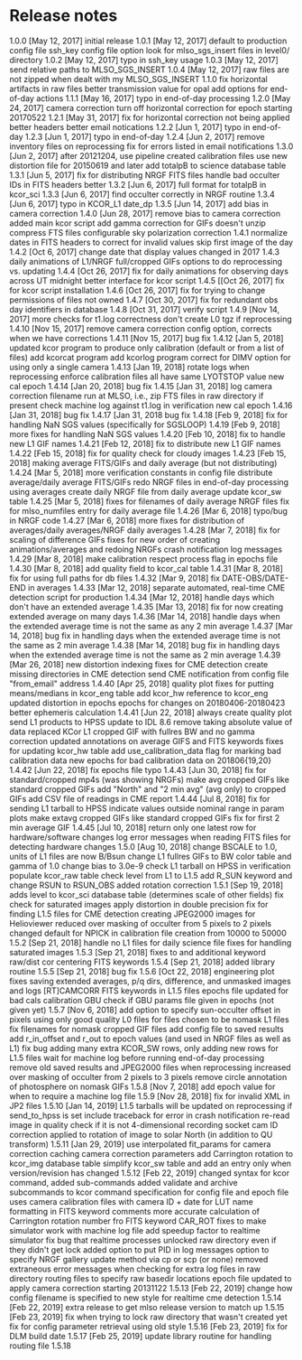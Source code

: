 # Release notes

1.0.0 [May 12, 2017]
  initial release
1.0.1 [May 12, 2017]
  default to production config file
  ssh_key config file option
  look for mlso_sgs_insert files in level0/ directory
1.0.2 [May 12, 2017]
  typo in ssh_key usage
1.0.3 [May 12, 2017]
  send relative paths to MLSO_SGS_INSERT
1.0.4 [May 12, 2017]
  raw files are not zipped when dealt with my MLSO_SGS_INSERT
1.1.0
  fix horizontal artifacts in raw files
  better transmission value for opal
  add options for end-of-day actions
1.1.1 [May 16, 2017]
  typo in end-of-day processing
1.2.0 [May 24, 2017]
  camera correction
  turn off horizontal correction for epoch starting 20170522
1.2.1 [May 31, 2017]
  fix for horizontal correction not being applied
  better headers
  better email notications
1.2.2 [Jun 1, 2017]
  typo in end-of-day
1.2.3 [Jun 1, 2017]
  typo in end-of-day
1.2.4 [Jun 2, 2017]
  remove inventory files on reprocessing
  fix for errors listed in email notifications
1.3.0 [Jun 2, 2017]
  after 20121204, use pipeline created calibration files
  use new distortion file for 20150619 and later
  add totalpB to science database table
1.3.1 [Jun 5, 2017]
  fix for distributing NRGF FITS files
  handle bad occulter IDs in FITS headers better
1.3.2 [Jun 6, 2017]
  full format for totalpB in kcor_sci
1.3.3 [Jun 6, 2017]
  find occulter correctly in NRGF routine
1.3.4 [Jun 6, 2017]
  typo in KCOR_L1 date_dp
1.3.5 [Jun 14, 2017]
  add bias in camera correction
1.4.0 [Jun 28, 2017]
  remove bias to camera correction
  added main kcor script
  add gamma correction for GIFs
  doesn't unzip compress FTS files
  configurable sky polarization correction
1.4.1
  normalize dates in FITS headers to correct for invalid values
  skip first image of the day
1.4.2 [Oct 6, 2017]
  change date that display values changed in 2017
1.4.3
  daily animations of L1/NRGF full/cropped GIFs
  options to do reprocessing vs. updating
1.4.4 [Oct 26, 2017]
  fix for daily animations for observing days across UT midnight
  better interface for kcor script
1.4.5 [[Oct 26, 2017]
  fix for kcor script installation
1.4.6 [Oct 26, 2017]
  fix for trying to change permissions of files not owned
1.4.7 [Oct 30, 2017]
  fix for redundant obs day identifiers in database
1.4.8 [Oct 31, 2017]
  verify script
1.4.9 [Nov 14, 2017]
  more checks for t1.log correctness
  don't create L0 tgz if reprocessing
1.4.10 [Nov 15, 2017]
  remove camera correction config option, corrects when we have corrections
1.4.11 [Nov 15, 2017]
  bug fix
1.4.12 [Jan 5, 2018]
  updated kcor program to produce only calibration (default or from a list of files)
  add kcorcat program
  add kcorlog program
  correct for DIMV
  option for using only a single camera
1.4.13 [Jan 19, 2018]
  rotate logs when reprocessing
  enforce calibration files all have same LYOTSTOP value
  new cal epoch
1.4.14 [Jan 20, 2018]
  bug fix
1.4.15 [Jan 31, 2018]
  log camera correction filename
  run at MLSO, i.e., zip FTS files in raw directory if present
  check machine log against t1.log in verification
  new cal epoch
1.4.16 [Jan 31, 2018]
  bug fix
1.4.17 [Jan 31, 2018
  bug fix
1.4.18 [Feb 9, 2018]
  fix for handling NaN SGS values (specifically for SGSLOOP)
1.4.19 [Feb 9, 2018]
  more fixes for handling NaN SGS values
1.4.20 [Feb 10, 2018]
  fix to handle new L1 GIF names
1.4.21 [Feb 12, 2018]
  fix to distribute new L1 GIF names
1.4.22 [Feb 15, 2018]
  fix for quality check for cloudy images
1.4.23 [Feb 15, 2018]
  making average FITS/GIFs and daily average (but not distributing)
1.4.24 [Mar 5, 2018]
  more verification constants in config file
  distribute average/daily average FITS/GIFs
  redo NRGF files in end-of-day processing using averages
  create daily NRGF file from daily average
  update kcor_sw table
1.4.25 [Mar 5, 2018]
  fixes for filenames of daily average NRGF files
  fix for mlso_numfiles entry for daily average file
1.4.26 [Mar 6, 2018]
  typo/bug in NRGF code
1.4.27 [Mar 6, 2018]
  more fixes for distribution of averages/daily averages/NRGF daily averages
1.4.28 [Mar 7, 2018]
  fix for scaling of difference GIFs
  fixes for new order of creating animations/averages and redoing NRGFs
  crash notification
  log messages
1.4.29 [Mar 8, 2018]
  make calibration respect process flag in epochs file
1.4.30 [Mar 8, 2018]
  add quality field to kcor_cal table
1.4.31 [Mar 8, 2018]
  fix for using full paths for db files
1.4.32 [Mar 9, 2018]
  fix DATE-OBS/DATE-END in averages
1.4.33 [Mar 12, 2018]
  separate automated, real-time CME detection script for production
1.4.34 [Mar 12, 2018]
  handle days which don't have an extended average
1.4.35 [Mar 13, 2018]
  fix for now creating extended average on many days
1.4.36 [Mar 14, 2018]
  handle days when the extended average time is not the same as any 2 min average
1.4.37 [Mar 14, 2018]
  bug fix in handling days when the extended average time is not the same as 2 min average
1.4.38 [Mar 14, 2018]
  bug fix in handling days when the extended average time is not the same as 2 min average
1.4.39 [Mar 26, 2018]
  new distortion
  indexing fixes for CME detection
  create missing directories in CME detection
  send CME notification from config file "from_email" address
1.4.40 [Apr 25, 2018]
  quality plot
  fixes for putting means/medians in kcor_eng table
  add kcor_hw reference to kcor_eng
  updated distortion in epochs
  epochs for changes on 20180406-20180423
  better ephemeris calculation
1.4.41 [Jun 22, 2018]
  always create quality plot
  send L1 products to HPSS
  update to IDL 8.6
  remove taking absolute value of data
  replaced KCor L1 cropped GIF with fullres BW and no gamma correction
  updated annotations on average GIFS and FITS keywords
  fixes for updating kcor_hw table
  add use_calibration_data flag for marking bad calibration data
  new epochs for bad calibration data on 201806{19,20}
1.4.42 [Jun 22, 2018]
  fix epochs file typo
1.4.43 [Jun 30, 2018]
  fix for standard/cropped mp4s (was showing NRGFs)
  make avg cropped GIFs like standard cropped GIFs
  add "North" and "2 min avg" (avg only) to cropped GIFs
  add CSV file of readings in CME report
1.4.44 [Jul 8, 2018]
  fix for sending L1 tarball to HPSS
  indicate values outside nominal range in param plots
  make extavg cropped GIFs like standard cropped GIFs
  fix for first 2 min average GIF
1.4.45 [Jul 10, 2018]
  return only one latest row for hardware/software changes
  log error messages when reading FITS files for detecting hardware changes
1.5.0 [Aug 10, 2018]
  change BSCALE to 1.0, units of L1 files are now B/Bsun
  change L1 fullres GIFs to BW color table and gamma of 1.0
  change bias to 3.0e-9
  check L1 tarball on HPSS in verification
  populate kcor_raw table
  check level from L1 to L1.5
  add R_SUN keyword and change RSUN to RSUN_OBS
  added rotation correction
1.5.1 [Sep 19, 2018]
  adds level to kcor_sci database table (determines scale of other fields)
  fix check for saturated images
  apply distortion in double precision
  fix for finding L1.5 files for CME detection
  creating JPEG2000 images for Helioviewer
  reduced over masking of occulter from 5 pixels to 2 pixels
  changed default for NPICK in calibration file creation from 10000 to 50000
1.5.2 [Sep 21, 2018]
  handle no L1 files for daily science file
  fixes for handling saturated images
1.5.3 [Sep 21, 2018]
  fixes to and additional keyword raw/dist cor centering FITS keywords
1.5.4 [Sep 21, 2018]
  added library routine
1.5.5 [Sep 21, 2018]
  bug fix
1.5.6 [Oct 22, 2018]
  engineering plot fixes
  saving extended averages, p/q dirs, difference, and unmasked images and logs
  [RT]CAMCORR FITS keywords in L1.5 files
  epochs file updated for bad cals
  calibration GBU check if GBU params file given in epochs (not given yet)
1.5.7 [Nov 6, 2018]
  add option to specify sun-occulter offset in pixels
  using only good quality L0 files for files chosen to be nomask L1 files
  fix filenames for nomask cropped GIF files
  add config file to saved results
  add r_in_offset and r_out to epoch values (and used in NRGF files as well as L1)
  fix bug adding many extra KCOR_SW rows, only adding new rows for L1.5 files
  wait for machine log before running end-of-day processing
  remove old saved results and JPEG2000 files when reprocessing
  increased over masking of occulter from 2 pixels to 3 pixels
  remove circle annotation of photosphere on nomask GIFs
1.5.8 [Nov 7, 2018]
  add epoch value for when to require a machine log file
1.5.9 [Nov 28, 2018]
  fix for invalid XML in JP2 files
1.5.10 [Jan 14, 2019]
  L1.5 tarballs will be updated on reprocessing if send_to_hpss is set
  include traceback for error in crash notification
  re-read image in quality check if it is not 4-dimensional
  recording socket cam ID
  correction applied to rotation of image to solar North (in addition to QU transform)
1.5.11 [Jan 29, 2019]
  use interpolated fit_params for camera correction
  caching camera correction parameters
  add Carrington rotation to kcor_img database table
  simplify kcor_sw table and add an entry only when version/revision has changed
1.5.12 [Feb 22, 2019]
  changed syntax for kcor command, added sub-commands
  added validate and archive subcommands to kcor command
  specification for config file and epoch file
  uses camera calibration files with camera ID + date for LUT name
  formatting in FITS keyword comments
  more accurate calculation of Carrington rotation number fro FITS keyword CAR_ROT
  fixes to make simulator work with machine log file
  add speedup factor to realtime simulator
  fix bug that realtime processes unlocked raw directory even if they didn't get lock
  added option to put PID in log messages
  option to specify NRGF gallery update method via cp or scp (or none)
  removed extraneous error messages when checking for extra log files in raw directory
  routing files to specify raw basedir locations
  epoch file updated to apply camera correction starting 20131122
1.5.13 [Feb 22, 2019]
  change how config filename is specified to new style for realtime cme detection
1.5.14 [Feb 22, 2019]
  extra release to get mlso release version to match up
1.5.15 [Feb 23, 2019]
  fix when trying to lock raw directory that wasn't created yet
  fix for config parameter retrieval using old style
1.5.16 [Feb 23, 2019]
  fix for DLM build date
1.5.17 [Feb 25, 2019]
  update library routine for handling routing file
1.5.18

